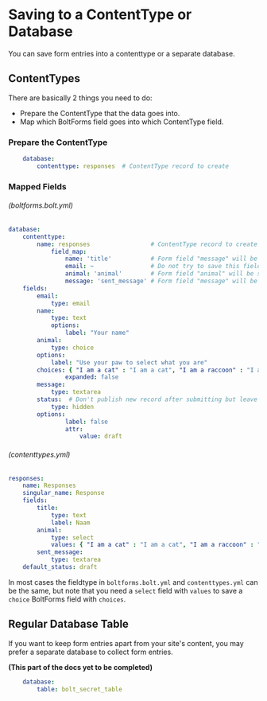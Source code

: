 Saving to a ContentType or Database
==============
You can save form entries into a contenttype or a separate database.

## ContentTypes

There are basically 2 things you need to do: 

- Prepare the ContentType that the data goes into.
- Map which BoltForms field goes into which ContentType field.

### Prepare the ContentType

```yaml
    database:
        contenttype: responses  # ContentType record to create
```

### Mapped Fields

###### (boltforms.bolt.yml)

```yaml
database:
    contenttype:
        name: responses  				# ContentType record to create
            field_map:
                name: 'title'			# Form field "message" will be saved to the ContentType field "title"   
                email: ~                # Do not try to save this field to the ContentType
                animal: 'animal'		# Form field "animal" will be saved to the ContentType field "animal"  
                message: 'sent_message' # Form field "message" will be saved to the ContentType field "sent_message"   
    fields:
        email:
            type: email				
        name:
            type: text
            options:
                label: "Your name"
        animal:
            type: choice
	    options:
	        label: "Use your paw to select what you are"
		choices: { "I am a cat" : "I am a cat", "I am a raccoon" : "I am a raccoon", "I am a Koala" : "I am a Koala" }
		        expanded: false
        message:
            type: textarea
        status:	 # Don't publish new record after submitting but leave that to the editor
            type: hidden
	    options:
                label: false
                attr:
                    value: draft	                
```

###### (contenttypes.yml)

```yaml
responses:
    name: Responses
    singular_name: Response
    fields:
        title:
            type: text
            label: Naam
		animal:
            type: select
            values: { "I am a cat" : "I am a cat", "I am a raccoon" : "I am a raccoon", "I am a Koala" : "I am a Koala" }
        sent_message:
			type: textarea
	default_status: draft
```


In most cases the fieldtype in `boltforms.bolt.yml` and `contenttypes.yml` can be the same, but note that you need a `select` field with `values` to save a `choice` BoltForms field with `choices`.

## Regular Database Table

If you want to keep form entries apart from your site's content, you may prefer a separate database to collect form entries.

**(This part of the docs yet to be completed)**

```yaml
    database:
        table: bolt_secret_table
```
